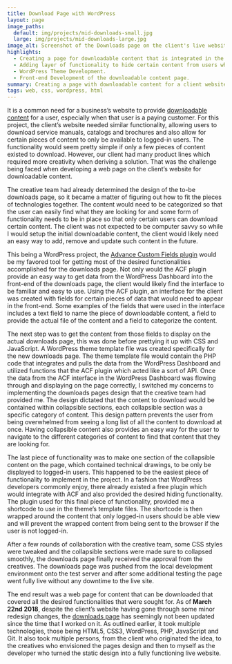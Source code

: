 ```yaml
---
title: Download Page with WordPress
layout: page
image_paths:
  default: img/projects/mid-downloads-small.jpg
  large: img/projects/mid-downloads-large.jpg
image_alt: Screenshot of the Downloads page on the client's live website.
highlights:
  - Creating a page for downloadable content that is integrated in the WordPress Dashboard.
  - Adding layer of functionality to hide certain content from users who are not logged in.
  - WordPress Theme Development.
  - Front-end Development of the downloadable content page.
summary: Creating a page with downloadable content for a client website using WordPress and ACF Pro Plugin.
tags: web, css, wordpress, html
---
```


It is a common need for a business’s website to provide [downloadable content](https://en.wikipedia.org/wiki/Downloadable_content) for a user, especially when that user is a paying customer. For this project, the client’s website needed similar functionality, allowing users to download service manuals, catalogs and brochures and also allow for certain pieces of content to only be available to logged-in users. The functionality would seem pretty simple if only a few pieces of content existed to download. However, our client had many product lines which required more creativity when deriving a solution. That was the challenge being faced when developing a web page on the client’s website for downloadable content.

The creative team had already determined the design of the to-be downloads page, so it became a matter of figuring out how to fit the pieces of technologies together. The content would need to be categorized so that the user can easily find what they are looking for and some form of functionality needs to be in place so that only certain users can download certain content. The client was not expected to be computer savvy so while I would setup the initial downloadable content, the client would likely need an easy way to add, remove and update such content in the future.

This being a WordPress project, the [Advance Custom Fields plugin](https://www.advancedcustomfields.com/) would be my favored tool for getting most of the desired functionalities accomplished for the downloads page. Not only would the ACF plugin provide an easy way to get data from the WordPress Dashboard into the front-end of the downloads page, the client would likely find the interface to be familiar and easy to use. Using the ACF plugin, an interface for the client was created with fields for certain pieces of data that would need to appear in the front-end. Some examples of the fields that were used in the interface includes a text field to name the piece of downloadable content, a field to provide the actual file of the content and a field to categorize the content.

The next step was to get the content from those fields to display on the actual downloads page, this was done before prettying it up with CSS and JavaScript. A WordPress theme template file was created specifically for the new downloads page. The theme template file would contain the PHP code that integrates and pulls the data from the WordPress Dashboard and utilized functions that the ACF plugin which acted like a sort of API. Once the data from the ACF interface in the WordPress Dashboard was flowing through and displaying on the page correctly, I switched my concerns to implementing the downloads pages design that the creative team had provided me. The design dictated that the content to download would be contained within collapsible sections, each collapsible section was a specific category of content. This design pattern prevents the user from being overwhelmed from seeing a long list of all the content to download at once. Having collapsible content also provides an easy way for the user to navigate to the different categories of content to find that content that they are looking for.

The last piece of functionality was to make one section of the collapsible content on the page, which contained technical drawings, to be only be displayed to logged-in users. This happened to be the easiest piece of functionality to implement in the project. In a fashion that WordPress developers commonly enjoy, there already existed a free plugin which would integrate with ACF and also provided the desired hiding functionality. The plugin used for this final piece of functionality, provided me a shortcode to use in the theme’s template files. The shortcode is then wrapped around the content that only logged-in users should be able view and will prevent the wrapped content from being sent to the browser if the user is not logged-in.

After a few rounds of collaboration with the creative team, some CSS styles were tweaked and the collapsible sections were made sure to collapsed smoothly, the downloads page finally received the approval from the creatives. The downloads page was pushed from the local development environment onto the test server and after some additional testing the page went fully live without any downtime to the live site.

The end result was a web page for content that can be downloaded that covered all the desired functionalities that were sought for. As of __March 22nd 2018__, despite the client’s website having gone through some minor redesign changes, the [downloads page](https://motionindexdrives.com/request-information/downloads-page/) has seemingly not been updated since the time that I worked on it. As outlined earlier, it took multiple technologies, those being HTML5, CSS3, WordPress, PHP, JavaScript and Git. It also took multiple persons, from the client who originated the idea, to the creatives who envisioned the pages design and then to  myself as the developer who turned the static design into a fully functioning live website. 